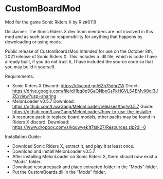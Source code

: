 # CustomBoardMod
Mod for the game Sonic Riders X
by Riz#0119

Disclaimer: The Sonic Riders X dev team members are not involved in this mod and as such take no responsibility for anything that happens by downloading or using mods.

Public release of CustomBoardsMod
Intended for use on the October 8th, 2021 release of Sonic Riders X.
This includes a .dll file, which is code I have already built, if you do not trust it, I have included the source code so that you may build it yourself.

Requirements:

* Sonic Riders X
Discord: https://discord.gg/6Zh75dhrZW
Direct: https://drive.google.com/file/d/1bq8q9GaONboGsPkHGVLS4EMvX0qi3JZC/view?usp=sharing
* MelonLoader v0.5.7
Download: https://github.com/LavaGang/MelonLoader/releases/tag/v0.5.7
Guide: https://github.com/LavaGang/MelonLoader#how-to-use-the-installer
* A resource pack to replace board models, other packs may be found in Riders X discord.
Download: https://www.dropbox.com/s/kquwyek1t7tsk27/Resources.zip?dl=0

Installation Guide:

* Download Sonic Riders X, extract it, and play it at least once.
* Download and install MelonLoader v0.5.7.
* After installing MelonLoader on Sonic Riders X, there should now exist a "Mods" folder.
* Download resourcepack and place extracted folder in the "Mods" folder.
* Put the CustomBoards.dll in the "Mods" folder.
